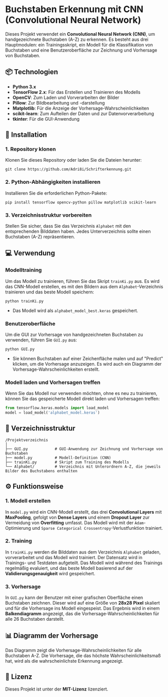 
# Buchstaben Erkennung mit CNN (Convolutional Neural Network)

Dieses Projekt verwendet ein **Convolutional Neural Network (CNN)**, um handgezeichnete Buchstaben (A-Z) zu erkennen. Es besteht aus drei Hauptmodulen: ein Trainingsskript, ein Modell für die Klassifikation von Buchstaben und eine Benutzeroberfläche zur Zeichnung und Vorhersage von Buchstaben.

## 📦 Technologien

- **Python 3.x**
- **TensorFlow 2.x**: Für das Erstellen und Trainieren des Modells
- **OpenCV**: Zum Laden und Vorverarbeiten der Bilder
- **Pillow**: Zur Bildbearbeitung und -darstellung
- **Matplotlib**: Für die Anzeige der Vorhersage-Wahrscheinlichkeiten
- **scikit-learn**: Zum Aufteilen der Daten und zur Datenvorverarbeitung
- **tkinter**: Für die GUI-Anwendung

## 🚀 Installation

### 1. Repository klonen

Klonen Sie dieses Repository oder laden Sie die Dateien herunter:

```
git clone https://github.com/Adri8i/Schrifterkennung.git
```

### 2. Python-Abhängigkeiten installieren

Installieren Sie die erforderlichen Python-Pakete:

```
pip install tensorflow opencv-python pillow matplotlib scikit-learn
```

### 3. Verzeichnisstruktur vorbereiten

Stellen Sie sicher, dass Sie das Verzeichnis `Alphabet` mit den entsprechenden Bilddaten haben. Jedes Unterverzeichnis sollte einen Buchstaben (A-Z) repräsentieren.

## 💻 Verwendung

### Modelltraining

Um das Modell zu trainieren, führen Sie das Skript `trainKi.py` aus. Es wird das CNN-Modell erstellen, es mit den Bildern aus dem `Alphabet`-Verzeichnis trainieren und das beste Modell speichern:

```
python trainKi.py
```

- Das Modell wird als `alphabet_model_best.keras` gespeichert.

### Benutzeroberfläche

Um die GUI zur Vorhersage von handgezeichneten Buchstaben zu verwenden, führen Sie `GUI.py` aus:

```
python GUI.py
```

- Sie können Buchstaben auf einer Zeichenfläche malen und auf "Predict" klicken, um die Vorhersage anzuzeigen. Es wird auch ein Diagramm der Vorhersage-Wahrscheinlichkeiten erstellt.

### Modell laden und Vorhersagen treffen

Wenn Sie das Modell nur verwenden möchten, ohne es neu zu trainieren, können Sie das gespeicherte Modell direkt laden und Vorhersagen treffen:

```python
from tensorflow.keras.models import load_model
model = load_model('alphabet_model.keras')
```

## 📂 Verzeichnisstruktur

```
/Projektverzeichnis
│
├── GUI.py            # GUI-Anwendung zur Zeichnung und Vorhersage von Buchstaben
├── model.py          # Modell-Definition (CNN)
├── trainKi.py        # Skript zum Training des Modells
└── Alphabet/         # Verzeichnis mit Unterordnern A-Z, die jeweils Bilder des Buchstabens enthalten
```

## ⚙️ Funktionsweise

### 1. Modell erstellen

In `model.py` wird ein CNN-Modell erstellt, das drei **Convolutional Layers** mit **MaxPooling**, gefolgt von **Dense Layers** und einem **Dropout Layer** zur Vermeidung von **Overfitting** umfasst. Das Modell wird mit der `Adam`-Optimierung und `Sparse Categorical Crossentropy`-Verlustfunktion trainiert.

### 2. Training

In `trainKi.py` werden die Bilddaten aus dem Verzeichnis `Alphabet` geladen, vorverarbeitet und das Modell wird trainiert. Der Datensatz wird in Trainings- und Testdaten aufgeteilt. Das Modell wird während des Trainings regelmäßig evaluiert, und das beste Modell basierend auf der **Validierungsgenauigkeit** wird gespeichert.

### 3. Vorhersage

In `GUI.py` kann der Benutzer mit einer grafischen Oberfläche einen Buchstaben zeichnen. Dieser wird auf eine Größe von **28x28 Pixel** skaliert und für die Vorhersage ins Modell eingespeist. Das Ergebnis wird in einem **Balkendiagramm** angezeigt, das die Vorhersage-Wahrscheinlichkeiten für alle 26 Buchstaben darstellt.

## 📊 Diagramm der Vorhersage

Das Diagramm zeigt die Vorhersage-Wahrscheinlichkeiten für alle Buchstaben A-Z. Die Vorhersage, die das höchste Wahrscheinlichkeitsmaß hat, wird als die wahrscheinlichste Erkennung angezeigt.

## 📝 Lizenz

Dieses Projekt ist unter der **MIT-Lizenz** lizenziert.
